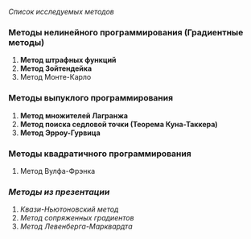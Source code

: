 _Список исследуемых методов_

### Методы нелинейного программирования (Градиентные методы) ###

  1. **Метод штрафных функций**
  1. **Метод Зойтендейка**
  1. Метод Монте-Карло

### Методы выпуклого программирования ###

  1. **Метод множителей Лагранжа**
  1. **Метод поиска седловой точки (Теорема Куна-Таккера)**
  1. **Метод Эрроу-Гурвица**

### Методы квадратичного программирования ###

  1. Метод Вулфа-Фрэнка

### _Методы из презентации_ ###

  1. _Квази-Ньютоновский метод_
  1. _Метод сопряженных градиентов_
  1. _Метод Левенберга-Марквардта_